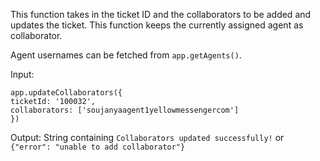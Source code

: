 This function takes in the ticket ID and the collaborators to be added and updates the ticket. This function keeps the currently assigned agent as collaborator.

Agent usernames can be fetched from `app.getAgents()`. 

Input:
```
app.updateCollaborators({
ticketId: '100032',
collaborators: ['soujanyaagent1yellowmessengercom']
})
```

Output: String containing `Collaborators updated successfully!` or `{"error": "unable to add collaborator"}`
